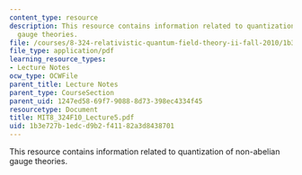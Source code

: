 ```yaml
---
content_type: resource
description: This resource contains information related to quantization of non-abelian
  gauge theories.
file: /courses/8-324-relativistic-quantum-field-theory-ii-fall-2010/1b3e727b1edcd9b2f41182a3d8438701_MIT8_324F10_Lecture5.pdf
file_type: application/pdf
learning_resource_types:
- Lecture Notes
ocw_type: OCWFile
parent_title: Lecture Notes
parent_type: CourseSection
parent_uid: 1247ed58-69f7-9088-8d73-398ec4334f45
resourcetype: Document
title: MIT8_324F10_Lecture5.pdf
uid: 1b3e727b-1edc-d9b2-f411-82a3d8438701
---
```

This resource contains information related to quantization of non-abelian gauge theories.

